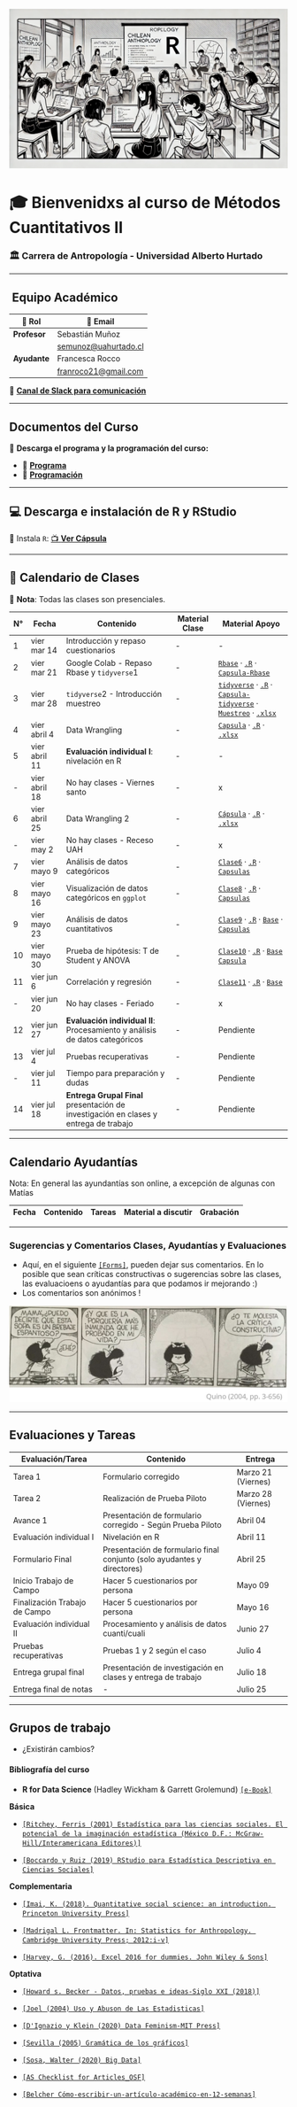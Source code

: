 ![Banner](images/00.png)
# 🎓 **Bienvenidxs al curso de Métodos Cuantitativos II**
### 🏛 Carrera de Antropología - Universidad Alberto Hurtado

---

## ‍ **Equipo Académico**

| 📌 **Rol**      | 📧 **Email**                    |
|----------------|--------------------------------|
| **Profesor**   | Sebastián Muñoz   
|               | [semunoz@uahurtado.cl](mailto:semunoz@uahurtado.cl)  |
| **Ayudante**  | Francesca Rocco   
|               | [franroco21@gmail.com](mailto:franroco21@gmail.com)  |

🔗 [**Canal de Slack para comunicación**](https://join.slack.com/t/metodoscuanti-yta9906/shared_invite/zt-31arlcuqv-zlbGRsmNp41OP9LLoBuHxg)

---

## **Documentos del Curso**
📂 **Descarga el programa y la programación del curso:**
- 📄 [**Programa**](https://metodoscuantitativos.github.io/mc2/files/programa_2024.pdf)
- 📅 [**Programación**](https://metodoscuantitativos.github.io/mc2/files/programacion_2024.pdf)

---

## 💻 **Descarga e instalación de R y RStudio**
🔹 Instala `R`: [📺 **Ver Cápsula**](https://youtu.be/URtP9Qo2Trw?si=6BCceJEx7f6sXduZ)

---

## 📅 **Calendario de Clases**
📌 **Nota**: Todas las clases son presenciales.




| N°  | Fecha       | Contenido                                                         | Material Clase | Material Apoyo                                      |
|----|------------|------------------------------------------------------------------|---------------|--------------------------------------------------|
| 1  | vier mar 14 | Introducción y repaso cuestionarios                            | -             | -                                                |
| 2  | vier mar 21 | Google Colab - Repaso Rbase y `tidyverse`1                     | -             | [`Rbase`](https://metodoscuantitativos.github.io/mc2/clases/clase_01/clase_1#1) · [`.R`](https://metodoscuantitativos.github.io/mc2/clases/clase_01/clase_1.R) · [`Capsula-Rbase`](https://www.youtube.com/playlist?list=PLtMKbC0NRgrE6LO02NvL4G9LdypG3P4lA) |
| 3  | vier mar 28 | `tidyverse`2 - Introducción muestreo                           | -             | [`tidyverse`](https://metodoscuantitativos.github.io/mc2/clases/clase_02/clase_2#1) · [`.R`](https://metodoscuantitativos.github.io/mc2/clases/clase_02/clase_2.R) · [`Capsula-tidyverse`](https://youtube.com/playlist?list=PLtMKbC0NRgrHdBUAW7fcEhGYQC4qDg_XP&si=Lvx9okoAY3OXk4Bt) ·  [`Muestreo`](https://metodoscuantitativos.github.io/mc2/clases/clase_03/clase_3#1) · [`.xlsx`](https://metodoscuantitativos.github.io/mc2/clases/clase_03/marco_excel.xlsx)                              |
| 4  | vier abril 4 | Data Wrangling                                                 | -             | [`Capsula`](https://youtu.be/Gjvdr_pu1-M) · [`.R`](https://metodoscuantitativos.github.io/mc2/clases/clase_04/Clase_4_Data_Wrangling/Clase_4_Script.R) · [`.xlsx`](https://metodoscuantitativos.github.io/mc2/clases/clase_04/Clase_4_Data_Wrangling/base/ALTO_MAIPO.xlsx)                          |
| 5  | vier abril 11 | **Evaluación individual I**: nivelación en R                  | -             | -                            |
| -  | vier abril 18 | No hay clases - Viernes santo                                 | -             | x                                                |
| 6  | vier abril 25 | Data Wrangling 2                                             | -             | [`Cápsula`](https://youtu.be/TCOFzBTJn14) · [`.R`](https://metodoscuantitativos.github.io/mc2/clases/clase_05/clase5_script.R) · [`.xlsx`](https://metodoscuantitativos.github.io/mc2/clases/clase_05/Encuesta-Estudiantes-Antropología-2023-(respuestas).xlsx)                        |
| -  | vier may 2  | No hay clases - Receso UAH                                    | -             | x                                                |
| 7  | vier mayo 9  | Análisis de datos categóricos                                 | -             | [`Clase6`](https://metodoscuantitativos.github.io/mc2/clases/clase_06/clase_6#1) · [`.R`](https://metodoscuantitativos.github.io/mc2/clases/clase_06/clase_6.R) · [`Capsulas`](https://youtube.com/playlist?list=PLtMKbC0NRgrFFrvMjEhJN5fJObYHS7HqN&si=iPz1E0auVjNJMvE7)                           |
| 8  | vier mayo 16 | Visualización de datos categóricos en `ggplot`               | -             | [`Clase8`](https://metodoscuantitativos.github.io/mc2/clases/clase_08/Clase_8.pptx) · [`.R`](https://metodoscuantitativos.github.io/mc2/clases/clase_08/Clase_8.R) · [`Capsulas`](https://youtube.com/playlist?list=PLtMKbC0NRgrEiQkrPaX_zd_dmVmnxwQW1&si=tZxD8cVsrj6t4VK1)                          |
| 9  | vier mayo 23 | Análisis de datos cuantitativos                              | -             | [`Clase9`](https://metodoscuantitativos.github.io/mc2/clases/clase_09/Clase_9#1) · [`.R`](https://metodoscuantitativos.github.io/mc2/clases/clase_09/clase_9.R) · [`Base`](https://observatorio.ministeriodesarrollosocial.gob.cl/storage/docs/casen/2020/Casen_en_Pandemia_2020_revisada202209.sav.zip) · [`Capsulas`](https://www.youtube.com/playlist?list=PLtMKbC0NRgrG3uXtGiM-XZ969XtI_1lZ2)                    |
| 10 | vier mayo 30 | Prueba de hipótesis: T de Student y ANOVA                    | -             | [`Clase10`](https://metodoscuantitativos.github.io/mc2/clases/clase_10/Clase_10#1) · [`.R`](https://metodoscuantitativos.github.io/mc2/clases/clase_10/Clase_10.R) · [`Base`](https://metodoscuantitativos.github.io/mc2/clases/clase_10/base/base_antropologia_limpia.xlsx) [`Capsula`](https://youtu.be/i0MxC9GXRzw)                 |
| 11 | vier jun 6  | Correlación y regresión                                       | -             | [`Clase11`](https://metodoscuantitativos.github.io/mc2/clases/clase_11/Clase_11/Clase_11#1) · [`.R`](https://metodoscuantitativos.github.io/mc2/clases/clase_11/Clase_11/Clase_11.R) · [`Base`](https://metodoscuantitativos.github.io/mc2/clases/clase_11/Clase_11/IMS.xlsx)                              |
| -  | vier jun 20 | No hay clases - Feriado                                       | -             | x                                                |
| 12 | vier jun 27 | **Evaluación individual II**: Procesamiento y análisis de datos categóricos | -             |   Pendiente                                |
| 13 | vier jul 4  | Pruebas recuperativas                                        | -             | Pendiente    |
| - | vier jul 11 | Tiempo para preparación y dudas                              | -             | Pendiente                                        |
| 14 | vier jul 18 | **Entrega Grupal Final** presentación de investigación en clases y entrega de trabajo | -             | Pendiente                                        |



---

## Calendario Ayudantías
Nota: En general las ayundantías son online, a excepción de algunas con Matías


| Fecha      | Contenido                                                  | Tareas | Material a discutir | Grabación |
|------------|------------------------------------------------------------|--------|---------------------|------------|


---

### Sugerencias y Comentarios Clases, Ayudantías y Evaluaciones

- Aquí, en el siguiente [`[Forms]`](https://docs.google.com/forms/d/e/1FAIpQLSetmFl4HRcoa8bM0jKJBcZP3blN_XASOaUC06g82zaqvmanbw/viewform?usp=sf_link), pueden dejar sus comentarios. En lo posible que sean críticas constructivas o  sugerencias sobre las clases, las evaluacioens o ayudantías para que podamos ir mejorando :) 
- Los comentarios son anónimos !



![crítica](files/criticas.jpeg) 


---
## Evaluaciones y Tareas

| Evaluación/Tarea              | Contenido                                    | Entrega        |
|-------------------------------|----------------------------------------------|----------------|
| Tarea 1                    | Formulario corregido        | Marzo 21 (Viernes)|
| Tarea 2                    | Realización de Prueba Piloto        | Marzo 28 (Viernes)|
| Avance 1                      | Presentación de formulario corregido  - Según Prueba Piloto       | Abril 04       |
| Evaluación individual I       | Nivelación en R                              | Abril 11       |
| Formulario Final               | Presentación de formulario final conjunto (solo ayudantes y directores) | Abril 25       |
| Inicio Trabajo de Campo       | Hacer 5 cuestionarios por persona            | Mayo 09        |
| Finalización Trabajo de Campo | Hacer 5 cuestionarios por persona            | Mayo 16      |
| Evaluación individual II      | Procesamiento y análisis de datos cuanti/cuali | Junio 27       |
| Pruebas recuperativas         | Pruebas 1 y 2 según el caso                    | Julio 4      |
| Entrega grupal final          | Presentación de investigación en clases y entrega de trabajo | Julio 18 |
| Entrega final de notas          |  -  | Julio 25 |





---
## Grupos de trabajo


- ¿Existirán cambios?


#### Bibliografía del curso

- **R for Data Science** (Hadley Wickham & Garrett Grolemund) [`[e-Book]`](https://r4ds.had.co.nz/)

**Básica**



- [`[Ritchey, Ferris (2001) Estadística para las ciencias sociales. El potencial de la imaginación estadística (México D.F.: McGraw-Hill/Interamericana Editores)]`](https://metodoscuantitativos.github.io/mc2/bibliografía/basica/Ferris-Ritchey-McGraw.pdf)


- [`[Boccardo y Ruiz (2019) RStudio para Estadística Descriptiva en Ciencias Sociales]`](https://metodoscuantitativos.github.io/mc2/bibliografía/basica/Boccardo-y-Ruiz-(2019)-RStudio-para-Estadística-Descriptiva-en-Ciencias-Sociales.pdf)

**Complementaria**

- [`[Imai, K. (2018). Quantitative social science: an introduction. Princeton University Press]`](https://metodoscuantitativos.github.io/mc2/bibliografía/complementaria/Imai-(2008)-Quantitative-Social-Science-An-ntroduction.pdf)

- [`[Madrigal L. Frontmatter. In: Statistics for Anthropology. Cambridge University Press; 2012:i-v]`](https://metodoscuantitativos.github.io/mc2/bibliografía/complementaria/Lorena-Madrigal-Statistics-for-Anthropology-Cambridge-University-Press-(2012).pdf) 

- [`[Harvey, G. (2016). Excel 2016 for dummies. John Wiley & Sons]`](https://metodoscuantitativos.github.io/mc2/bibliografía/complementaria/Para-Dummies-Greg-Harvey-Excel-2016-para-Dummies-Para-Dummies-2017.pdf)

**Optativa**

- [`[Howard s. Becker - Datos, pruebas e ideas-Siglo XXI (2018)]`](https://metodoscuantitativos.github.io/mc2/bibliografía/optativa/Howard-Becker-Datos-pruebas-e-ideas-Siglo-XXI-(2018).pdf)

- [`[Joel (2004) Uso y Abuson de Las Estadisticas]`](https://metodoscuantitativos.github.io/mc2/bibliografía/optativa/Joel(2004)-Uso-y-Abuson-de-Las-Estadisticas.pdf)

- [`[D'Ignazio y Klein (2020) Data Feminism-MIT Press]`](https://metodoscuantitativos.github.io/mc2/bibliografía/optativa/D'Ignazio-y-Klein-(2020)-Data-Feminism-MIT-Press.pdf)
 
- [`[Sevilla (2005) Gramática de los gráficos]`](https://metodoscuantitativos.github.io/mc2/bibliografía/optativa/Sevilla-(2005)-Gramática-de-los-gráficos.pdf)

- [`[Sosa, Walter (2020) Big Data]`](https://metodoscuantitativos.github.io/mc2/bibliografía/optativa/Sosa-Walter-(2020)-Big-Data.pdf)

- [`[AS Checklist for Articles_OSF]`](https://metodoscuantitativos.github.io/mc2/bibliografía/optativa/AS-Checklist-for-Articles-OSF.pdf)

- [`[Belcher Cómo-escribir-un-artículo-académico-en-12-semanas]`](https://metodoscuantitativos.github.io/mc2/bibliografía/optativa/Belcher-Cómo-escribir-un-artículo-académico-en-12-semanas.pdf)



